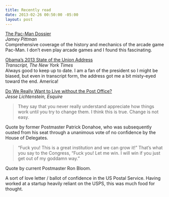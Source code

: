 ```yaml
---
title: Recently read
date: 2013-02-26 00:50:00 -05:00
layout: post
---
```


[The Pac-Man Dossier](http://home.comcast.net/~jpittman2/pacman/pacmandossier.html)  
*Jamey Pittman*  
Comprehensive coverage of the history and mechanics of the arcade game Pac-Man. I don’t even play arcade games and I found this fascinating.

[Obama’s 2013 State of the Union Address](http://www.nytimes.com/2013/02/13/us/politics/obamas-2013-state-of-the-union-address.html)  
*Transcript, The New York Times*  
Always good to keep up to date. I am a fan of the president so I might be biased, but even in transcript form, the address got me a bit misty-eyed toward the end. America!

[Do We Really Want to Live without the Post Office?](http://www.esquire.com/print-this/post-office-business-trouble-0213?page=all)  
*Jesse Lichtenstein, Esquire*  
> They say that you never really understand appreciate how things work until you try to change them. I think this is true. Change is not easy.  

Quote by former Postmaster Patrick Donahoe, who was subsequently ousted from his seat through a unanimous vote of no confidence by the House of Delegates.

> “Fuck you! This is a great institution and we can grow it!” That’s what you say to the Congress, “Fuck you! Let me win. I will win if you just get out of my goddamn way.” 

Quote by current Postmaster Ron Bloom.

A sort of love letter / ballot of confidence in the US Postal Service. Having worked at a startup heavily reliant on the USPS, this was much food for thought. 
